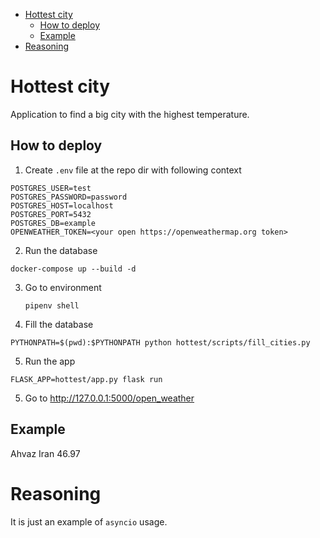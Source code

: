 - [Hottest city](#hottest-city)
  - [How to deploy](#how-to-deploy)
  - [Example](#example)
- [Reasoning](#reasoning)

# Hottest city

Application to find a big city with the highest temperature.

## How to deploy

1. Create `.env` file at the repo dir with following context
  ```
  POSTGRES_USER=test
  POSTGRES_PASSWORD=password
  POSTGRES_HOST=localhost
  POSTGRES_PORT=5432
  POSTGRES_DB=example
  OPENWEATHER_TOKEN=<your open https://openweathermap.org token>
  ```

2. Run the database
  ```
  docker-compose up --build -d
  ```

3. Go to environment
   ```
   pipenv shell
   ```

4. Fill the database
  ```
  PYTHONPATH=$(pwd):$PYTHONPATH python hottest/scripts/fill_cities.py
  ```

5. Run the app
  ```
  FLASK_APP=hottest/app.py flask run
  ```

5. Go to http://127.0.0.1:5000/open_weather

## Example

Ahvaz Iran 46.97

# Reasoning

It is just an example of `asyncio` usage.